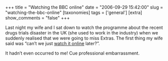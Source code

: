 +++
title = "Watching the BBC online"
date = "2006-09-29 15:42:00"
slug = "watching-the-bbc-online"
[taxonomies]
tags = ['general']
[extra]
show_comments = "false"
+++

Last night my wife and I sat down to watch the programme about the recent drugs trials disaster in the UK (she used to work in the industry) when we suddenly realised that we were going to miss Extras. The first thing my wife said was “can’t we just [watch it online](http://www.bbc.co.uk/tv/) later?”.

It hadn’t even occurred to me! Cue professional embarrassment.

